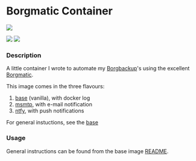 # Borgmatic Container
<img src="https://github.com/witten/borgmatic/raw/master/docs/static/borgmatic.png" />

[![](https://images.microbadger.com/badges/image/b3vis/borgmatic.svg)](https://microbadger.com/images/b3vis/borgmatic "Get your own image badge on microbadger.com") <img src="https://img.shields.io/docker/pulls/b3vis/borgmatic.svg" />

### Description

A little container I wrote to automate my [Borgbackup](https://github.com/borgbackup)'s using the excellent [Borgmatic](https://github.com/witten/borgmatic).

This image comes in the three flavours:
1. [base](./base/README.md) (vanilla), with docker log
2. [msmtp](./base/README.md), with e-mail notification
3. [ntfy](./base/README.md), with push notifications

For general instuctions, see the [base](./base/README.md)

### Usage
General instructions can be found from the base image [README](./base/README.md).
